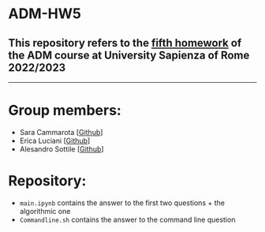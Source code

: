 # ADM-HW5

## This repository refers to the [fifth homework](https://github.com/lucamaiano/ADM/tree/master/2022/Homework_5) of the ADM course at University Sapienza of Rome 2022/2023
---
# Group members:
* Sara Cammarota [[Github](https://github.com/SaraCammarota)] 
* Erica Luciani [[Github](https://github.com/EricaLuciani)]
* Alesandro Sottile [[Github](https://github.com/Sottix99)]
# Repository:
* `main.ipynb` contains the answer to the first two questions + the algorithmic one
* `Commandline.sh` contains the answer to the command line question
